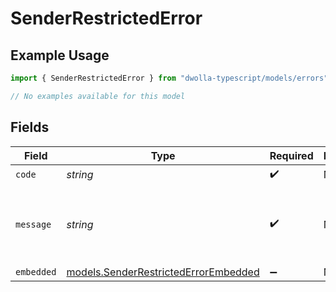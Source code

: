 # SenderRestrictedError

## Example Usage

```typescript
import { SenderRestrictedError } from "dwolla-typescript/models/errors";

// No examples available for this model
```

## Fields

| Field                                                                                 | Type                                                                                  | Required                                                                              | Description                                                                           | Example                                                                               |
| ------------------------------------------------------------------------------------- | ------------------------------------------------------------------------------------- | ------------------------------------------------------------------------------------- | ------------------------------------------------------------------------------------- | ------------------------------------------------------------------------------------- |
| `code`                                                                                | *string*                                                                              | :heavy_check_mark:                                                                    | N/A                                                                                   | ValidationError                                                                       |
| `message`                                                                             | *string*                                                                              | :heavy_check_mark:                                                                    | N/A                                                                                   | Validation error(s) present. See embedded errors list for more details.               |
| `embedded`                                                                            | [models.SenderRestrictedErrorEmbedded](../../models/senderrestrictederrorembedded.md) | :heavy_minus_sign:                                                                    | N/A                                                                                   |                                                                                       |